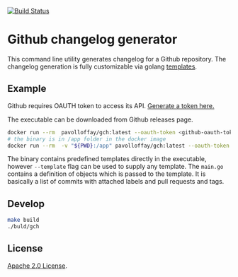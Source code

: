 [![Build Status][ci-img]][ci] 

# Github changelog generator

This command line utility generates changelog for a Github repository.
The changelog generation is fully customizable via golang [templates](https://golang.org/pkg/text/template/).

## Example
Github requires OAUTH token to access its API. [Generate a token here.](https://github.com/settings/tokens/new?description=GitHub%20Changelog%20Generator%20token)

The executable can be downloaded from Github releases page.
```bash
docker run --rm  pavolloffay/gch:latest --oauth-token <github-oauth-token>
# the binary is in /app folder in the docker image
docker run --rm  -v "${PWD}:/app" pavolloffay/gch:latest --oauth-token <github-oauth-token> --template /app/templates/chrono-list.md
```

The binary contains predefined templates directly in the executable, however `--template` flag
can be used to supply any template. The `main.go` contains a definition of objects which is passed to 
the template. It is basically a list of commits with attached labels and pull requests and tags.

## Develop

```bash
make build
./buld/gch
```

## License

[Apache 2.0 License](./LICENSE).


[ci-img]: https://travis-ci.org/pavolloffay/github-changelog.svg?branch=master
[ci]: https://travis-ci.org/pavolloffay/github-changelog
